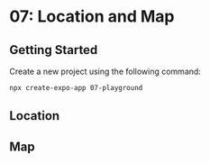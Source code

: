# 07: Location and Map

## Getting Started

Create a new project using the following command:

```bash
npx create-expo-app 07-playground
```

## Location

## Map


